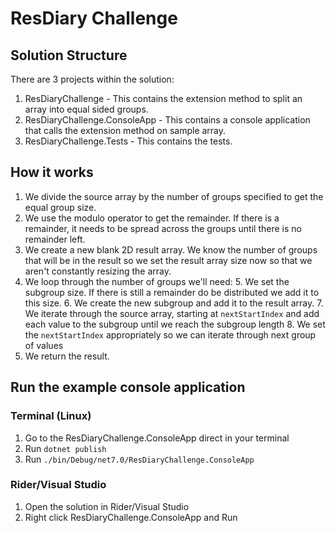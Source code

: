 # ResDiary Challenge

## Solution Structure
There are 3 projects within the solution:

1. ResDiaryChallenge - This contains the extension method to split an array into equal sided groups.
2. ResDiaryChallenge.ConsoleApp - This contains a console application that calls the extension method on sample array.
3. ResDiaryChallenge.Tests - This contains the tests.

## How it works
1. We divide the source array by the number of groups specified to get the equal group size.
2. We use the modulo operator to get the remainder. If there is a remainder, it needs to be spread across the groups until there is no remainder left.
3. We create a new blank 2D result array. We know the number of groups that will be in the result so we set the result array size now so that we aren't constantly resizing the array.
4. We loop through the number of groups we'll need:
   5. We set the subgroup size. If there is still a remainder do be distributed we add it to this size.
   6. We create the new subgroup and add it to the result array.
   7. We iterate through the source array, starting at `nextStartIndex` and add each value to the subgroup until we reach the subgroup length
   8. We set the `nextStartIndex` appropriately so we can iterate through next group of values
7. We return the result.


## Run the example console application
### Terminal (Linux)
1. Go to the ResDiaryChallenge.ConsoleApp direct in your terminal
2. Run `dotnet publish`
3. Run `./bin/Debug/net7.0/ResDiaryChallenge.ConsoleApp`

### Rider/Visual Studio
1. Open the solution in Rider/Visual Studio
2. Right click ResDiaryChallenge.ConsoleApp and Run
